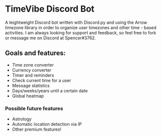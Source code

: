 # TimeVibe Discord Bot

A leightweight Discord bot written with Discord.py and using the Arrow timezone library in order to organize user timezones and other time - based activities. 
I am always looking for support and feedback, so feel free to fork or message me on Discord at Spencer#3762.

## Goals and features:
- Time zone converter 
- Currency converter
- Timer and reminders
- Check current time for a user
- Message statistics
- Days/weeks/years until a certain date
- Global heatmap

### Possible future features
- Astrology 
- Automatic location detection via IP
- Other premium features!
